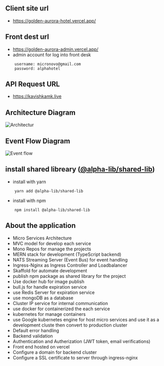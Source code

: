 ## Client site url
- https://golden-aurora-hotel.vercel.app/


## Front dest url
- https://golden-aurora-admin.vercel.app/
- admin account for log into front desk
```
    username: micronovo@gmail.com
    password: alphahotel
```


## API Request URL
<!-- ```
    https://alphahotelreservation.dev
``` -->
- https://kavishkamk.live

## Architecture Diagram
<img src="https://github.com/kavishkamk/hotel-reservation-alpha/blob/main/images/diagrams/architecture-diagram.png" alt="Architectur" title="Architecture Diagram">

## Event Flow Diagram
<img src="https://github.com/kavishkamk/hotel-reservation-alpha/blob/main/images/diagrams/event-flow-diagram.jpg" alt="Event flow" title="Event flow Diagram">

## install shared libreary ([@alpha-lib/shared-lib](https://www.npmjs.com/package/@alpha-lib/shared-lib))

- install with yarn
```
    yarn add @alpha-lib/shared-lib
```

- install with npm
```
    npm install @alpha-lib/shared-lib
```

## About the application

- Micro Services Architecture
- MVC model for develop each service
- Mono Repos for manage the projects
- MERN stack for development (TypeScript backend)
- NATS Streaming Server (Event Bus) for event handling
- Ingress-Nginx as Ingress Controller and Loadbalancer
- Skaffold for automate development
- publish npm package as shared library for the project
- Use docker hub for image publish
- bull.js for handle expiration service
- use Redis Server for expiration service
- use mongoDB as a database
- Cluster IP service for internal communication
- use docker for containerized the each service
- kubernetes for manage containers
- use Google kubernetes engine for host micro services and use it as a development cluste then convert to production cluster
- Default error handling
- Backend validation
- Authentication and Autherization (JWT token, email verifications)
- Front end hosted on vercel
- Configure a domain for backend cluster
- Configure a SSL certificate to server through ingress-nginx



<!-- ### Setup windows for requesting

- add below line in host file (C:\Windows\System32\drivers\etc\host)
```
    34.121.155.102 alphahotelreservation.dev
```
### Setup linux for requesting
-- add below line in host file (/etc/hosts)

```
    34.121.155.102 alphahotelreservation.dev
``` -->

<!-- *** if this error disply in the browser on the browser interface type below command and enter (this happend because of the ingress-nginx)
```
    thisisunsafe
```
<img src="https://github.com/kavishkamk/hotel-reservation-alpha/blob/main/images/error-img.png" alt="Error" title="Ingress error"> -->

